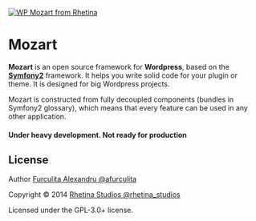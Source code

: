 [<img src="https://farm3.staticflickr.com/2931/14413709205_e4005d0de1_o_d.png" alt="WP Mozart from Rhetina">](http://www.rhetina.com/)

Mozart
======

**Mozart** is an open source framework for **Wordpress**, based on the [**Symfony2**](http://symfony.com) framework. It helps you write solid code for your plugin or theme. It is designed for big Wordpress projects.

Mozart is constructed from fully decoupled components (bundles in Symfony2 glossary), which means that every feature can be used in any other application.

#### Under heavy development. Not ready for production

## License ##

Author [Furculita Alexandru @afurculita](http://twitter.com/afurculita)

Copyright © 2014 [Rhetina Studios @rhetina_studios](http://twitter.com/rhetina_studios)

Licensed under the GPL-3.0+ license.
